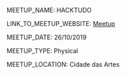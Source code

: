 MEETUP_NAME: HACKTUDO

LINK_TO_MEETUP_WEBSITE: [Meetup](https://www.hacktudo.com.br/)

MEETUP_DATE: 26/10/2019

MEETUP_TYPE: Physical

MEETUP_LOCATION: Cidade das Artes
